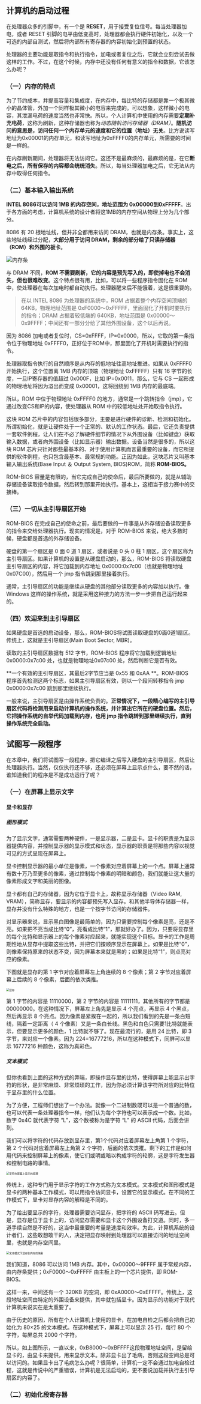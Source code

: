 ## 计算机的启动过程

在处理器众多的引脚中，有一个是 **RESET**，用于接受复位信号。每当处理器加电，或者 RESET 引脚的电平由低变高时，处理器都会执行硬件初始化，以及一个可选的内部自测试，然后将内部所有寄存器的内容初始化到预置的状态。

处理器的主要功能是取指令和执行指令，加电或者复位之后，它就会立刻尝试去做这样的工作。不过，在这个时候，内存中还没有任何有意义的指令和数据，它该怎么办呢？

### （一）内存的特点

为了节约成本，并提高容量和集成度，在内存中，每比特的存储都是靠一个极其微小的晶体管，外加一个同样极其微小的电容来完成的。可以想象，这样微小的电容，其泄漏电荷的速度当然也非常快。所以，个人计算机中使用的内存需要**定期补充电荷**，这称为刷新，这种存储器也称为*动态随机访问存储器（DRAM）*。**随机访问的意思是，访问任何一个内存单元的速度和它的位置（地址）无关**。比方说读写地址为0x00001的内存单元，和读写地址为0xFFFF0的内存单元，所需要的时间是一样的。

在内存刷新期间，处理器将无法访问它。这还不是最麻烦的，最麻烦的是，在它**断电之后，所有保存的内容都会统统消失**。所以，每当处理器加电之后，它无法从内存中取得任何指令。

### （二）基本输入输出系统

**INTEL 8086可以访问 1MB 的内存空间，地址范围为 0x00000到0xFFFFF**。出于各方面的考虑，计算机系统的设计者将这1MB的内存空间从物理上分为几个部分。

8086 有 20 根地址线，但并非全都用来访问 DRAM，也就是内存条。事实上，这些地址线经过分配，**大部分用于访问 DRAM，剩余的部分给了只读存储器（ROM）和外围的板卡**。

![内存条](./images/内存条.png)

与 DRAM 不同，**ROM 不需要刷新，它的内容是预先写入的，即使掉电也不会消失，但也很难改变**。这个特点很有用，比如，可以将一些程序指令固化在 ROM 中，使处理器在每次加电时都自动执行。处理器醒来后不能饿着，这是很重要的。

> 在以 INTEL 8086 为处理器的系统中，ROM 占据着整个内存空间顶端的64KB，物理地址范围是 0xF0000～0xFFFFF，里面固化了开机时要执行的指令；DRAM 占据着较低端的 640KB，地址范围是 0x00000～0x9FFFF；中间还有一部分分给了其他外围设备，这个以后再说。

因为 8086 加电或者复位时，CS=0xFFFF，IP=0x0000，所以，它取的第一条指令位于物理地址 0xFFFF0，正好位于ROM中，那里固化了开机时需要执行的指令。

处理器取指令执行的自然顺序是从内存的低地址往高地址推进。如果从 0xFFFF0 开始执行，这个位置离 1MB 内存的顶端（物理地址 0xFFFFF）只有 16 字节的长度，一旦IP寄存器的值超过 0x000F，比如 IP=0x0011，那么，它与 CS 一起形成的物理地址将因为溢出而变成 0x00001，这将回绕到 1MB 内存的最底端。

所以，ROM 中位于物理地址 0xFFFF0 的地方，通常是一个跳转指令（jmp），它通过改变CS和IP的内容，使处理器从 ROM 中的较低地址处开始取指令执行。

这块 ROM 芯片中的内容包括很多部分，主要是进行硬件的诊断、检测和初始化。所谓初始化，就是让硬件处于一个正常的、默认的工作状态。最后，它还负责提供一套软件例程，让人们在不必了解硬件细节的情况下从外围设备（比如键盘）获取输入数据，或者向外围设备（比如显示器）输出数据。设备当然是很多的，所以这块 ROM 芯片只针对那些最基本的、对于使用计算机而言最重要的设备，而它所提供的软件例程，也只包含最基本、最常规的功能。正因为如此，这块芯片又叫基本输入输出系统(Base Input ＆ Output System, BIOS)ROM，简称 **ROM-BIOS。**

   ROM-BIOS 容量是有限的，当它完成自己的使命后，最后所要做的，就是从辅助存储设备读取指令数据，然后转到那里开始执行。基本上，这相当于接力赛中的交接棒。

### （三）一切从主引导扇区开始

ROM-BIOS 在完成自己的使命之前，最后要做的一件事是从外存储设备读取更多的指令来交给处理器执行。现实的情况是，对于 ROM-BIOS 来说，绝大多数时候，硬盘都是首选的外存储设备。

硬盘的第一个扇区是 0 面 0 道 1 扇区，或者说是 0 头 0 柱 1 扇区，这个扇区称为主引导扇区。如果计算机的设置是从硬盘启动的，那么，ROM-BIOS 将读取硬盘主引导扇区的内容，将它加载到内存地址 0x0000:0x7c00（也就是物理地址 0x07C00），然后用一个 jmp 指令跳到那里接着执行。

通常，主引导扇区的功能是继续从硬盘的其他部分读取更多的内容加以执行。像 Windows 这样的操作系统，就是采用这种接力的方法一步一步把自己运行起来的。

### （四）欢迎来到主引导扇区

如果硬盘是首选的启动设备，那么，ROM-BIOS将试图读取硬盘的0面0道1扇区。传统上，这就是主引导扇区(Main Boot Sector, MBR)。

读取的主引导扇区数据有 512 字节，ROM-BIOS 程序将它加载到逻辑地址 0x0000:0x7c00 处，也就是物理地址0x07c00 处，然后判断它是否有效。

 **一个有效的主引导扇区，其最后2字节应当是 0x55 和 0xAA **。ROM-BIOS 程序首先检测这两个标志，如果主引导扇区有效，则以一个段间转移指令 jmp 0x0000:0x7c00 跳到那里继续执行。

一般来说，主引导扇区是由操作系统负责的。**正常情况下，一段精心编写的主引导扇区代码将检测用来启动计算机的操作系统，并计算出它所在的硬盘位置。然后，它把操作系统的自举代码加载到内存，也用 jmp 指令跳转到那里继续执行，直到操作系统完全启动。**

## 试图写一段程序

在本章中，我们将试图写一段程序，把它编译之后写入硬盘的主引导扇区，然后让处理器执行。当然，仅仅执行还不够，还必须在屏幕上显示点什么，要不然的话，谁知道我们的程序是不是成功运行了呢？

### （一）在屏幕上显示文字

#### 显卡和显存

##### 图形模式

为了显示文字，通常需要两种硬件，一是显示器，二是显卡。显卡的职责是为显示器提供内容，并控制显示器的显示模式和状态，显示器的职责是将那些内容以视觉可见的方式呈现在屏幕上。

显卡控制显示器的最小单位是像素，一个像素对应着屏幕上的一个点。屏幕上通常有数十万乃至更多的像素，通过控制每个像素的明暗和颜色，我们就能让这大量的像素形成文字和美丽的图像。

显卡都有自己的存储器，因为它位于显卡上，故称显示存储器（Video RAM, VRAM），简称显存，要显示的内容都预先写入显存。和其他半导体存储器一样，显存并没有什么特殊的地方，也是一个按字节访问的存储器件。

对显示器来说，显示黑白图像是最简单的，因为只需要控制每个像素是亮，还是不亮。如果把不亮当成比特“0”，亮看成比特“1”，那就好办了。因为，只要将显存里的每个比特和显示器上的每个像素对应起来，就能实现这个目标。显卡的工作是周期性地从显存中提取这些比特，并把它们按顺序显示在屏幕上。如果是比特“0”，则像素保持原来的状态不变，因为屏幕本来就是黑的；如果是比特“1”，则点亮对应的像素。

下图就是显存的第 1 字节对应着屏幕左上角连续的 8 个像素；第 2 字节对应着屏幕上后续的 8 个像素，后面的依次类推。

<img src="./images/显存.png" alt="显存" style="zoom:50%;" />

第 1 字节的内容是 11110000，第 2 字节的内容是 11111111，其他所有的字节都是 00000000。在这种情况下，屏幕左上角先是显示 4 个亮点，再显示 4 个黑点，然后再显示 8 个亮点。因为像素是紧挨在一起的，所以我们看到的先是一条白短线，隔着一定距离（ 4 个像素）又是一条白长线。黑色和白色只需要1比特就能表示，但要显示更多的颜色，1 比特就不够了。现在最流行的，是用 24 比特，即 3 字节，来对应一个像素。因为 224=16777216，所以在这种模式下，同屏可以显示 16777216 种颜色，这称为真彩色。

##### 文本模式

但你也看到上面的这种方式的弊端，即操作显存里的比特，使得屏幕上能显示出字符的形状，是非常麻烦、非常烦琐的工作，因为你必须计算该字符所对应的比特位于显存里的什么位置。

为了方便，工程师们想出了一个办法。就像一个二进制数既可以是一个普通的数，也可以代表一条处理器指令一样，他们认为每个字符也可以表示成一个数。比如，数字 0x4C 就代表字符 “L”，这个数被称为是字符 “L” 的 ASCII 代码，后面会讲到。

我们可以将字符的代码存放到显存里，第1个代码对应着屏幕左上角第 1 个字符，第 2 个代码对应着屏幕左上角第 2 个字符，后面的依次类推。剩下的工作是如何用代码来控制屏幕上的像素，使它们或明或暗以构成字符的轮廓，这是字符发生器和控制电路的事情。

<img src="./images/字符在屏幕上显示的原理.png" alt="字符在屏幕上显示的原理" style="zoom:50%;" />

传统上，这种专门用于显示字符的工作方式称为文本模式。文本模式和图形模式是显卡的两种基本工作模式，可以用指令访问显卡，设置它的显示模式。在不同的工作模式下，显卡对显存内容的解释是不同的。

为了给出要显示的字符，处理器需要访问显存，把字符的 ASCII 码写进去。但是，显存是位于显卡上的，访问显存需要和显卡这个外围设备打交道。同时，多一道手续自然是不好的，这当中最重要的考量是速度和效率。为此，计算机系统的设计者们，这些敢想敢干的人，决定把显存映射到处理器可以直接访问的地址空间里，也就是内存空间里。

<img src="./images/文本模式下显存到内存的映射.png" alt="文本模式下显存到内存的映射" style="zoom:50%;" />

我们知道，8086 可以访问 1MB 内存。其中，0x00000～9FFFF 属于常规内存，由内存条提供；0xF0000～0xFFFFF 由主板上的一个芯片提供，即 ROM-BIOS。

这样一来，中间还有一个 320KB 的空洞，即 0xA0000～0xEFFFF。传统上，这段地址空间由特定的外围设备来提供，其中就包括显卡。因为显示的功能对于现代计算机来说实在是太重要了。

由于历史的原因，所有在个人计算机上使用的显卡，在加电自检之后都会把自己初始化为 80×25 的文本模式。在这种模式下，屏幕上可以显示 25 行，每行 80 个字符，每屏总共 2000 个字符。

所以，如上图所示，一直以来，0xB8000～0xBFFFF这段物理地址空间，是留给显卡的，由显卡来提供，用来显示文本。除非显卡出了毛病，否则这段空间总是可以访问的。如果显卡出了毛病怎么办呢？很简单，计算机一定不会通过加电自检过程，这就是传说中的严重错误，计算机是无法启动的，更不要说加载并执行主引导扇区的内容了。

### （二）初始化段寄存器


